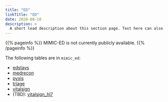 ```yaml
---
title: "ED"
linkTitle: "ED"
date: 2020-08-10
description: >
  A short lead description about this section page. Text here can also be **bold** or _italic_ and can even be split over multiple paragraphs.
---
```


{{% pageinfo %}}
MIMIC-ED is not currently publicly available.
{{% /pageinfo %}}

The following tables are in `mimic_ed`:

* [edstays](/ed/edstays)
* [medrecon](/ed/medrecon)
* [pyxis](/ed/pyxis)
* [triage](/ed/triage)
* [vitalsign](/ed/vitalsign)
* (TBD): [vitalsign_hl7](/ed/vitalsign_hl7)